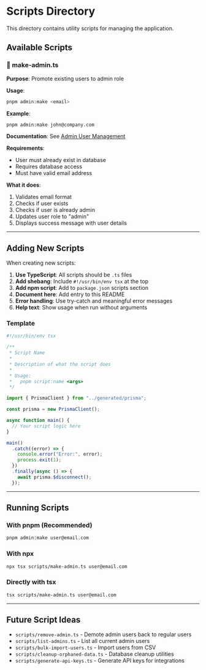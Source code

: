 # Scripts Directory

This directory contains utility scripts for managing the application.

## Available Scripts

### 📝 make-admin.ts

**Purpose**: Promote existing users to admin role

**Usage**:
```bash
pnpm admin:make <email>
```

**Example**:
```bash
pnpm admin:make john@company.com
```

**Documentation**: See [Admin User Management](../docs/ADMIN_USER_MANAGEMENT.md)

**Requirements**:
- User must already exist in database
- Requires database access
- Must have valid email address

**What it does**:
1. Validates email format
2. Checks if user exists
3. Checks if user is already admin
4. Updates user role to "admin"
5. Displays success message with user details

---

## Adding New Scripts

When creating new scripts:

1. **Use TypeScript**: All scripts should be `.ts` files
2. **Add shebang**: Include `#!/usr/bin/env tsx` at the top
3. **Add npm script**: Add to `package.json` scripts section
4. **Document here**: Add entry to this README
5. **Error handling**: Use try-catch and meaningful error messages
6. **Help text**: Show usage when run without arguments

### Template

```typescript
#!/usr/bin/env tsx

/**
 * Script Name
 * 
 * Description of what the script does
 * 
 * Usage:
 *   pnpm script:name <args>
 */

import { PrismaClient } from "../generated/prisma";

const prisma = new PrismaClient();

async function main() {
  // Your script logic here
}

main()
  .catch((error) => {
    console.error("Error:", error);
    process.exit(1);
  })
  .finally(async () => {
    await prisma.$disconnect();
  });
```

---

## Running Scripts

### With pnpm (Recommended)
```bash
pnpm admin:make user@email.com
```

### With npx
```bash
npx tsx scripts/make-admin.ts user@email.com
```

### Directly with tsx
```bash
tsx scripts/make-admin.ts user@email.com
```

---

## Future Script Ideas

- `scripts/remove-admin.ts` - Demote admin users back to regular users
- `scripts/list-admins.ts` - List all current admin users
- `scripts/bulk-import-users.ts` - Import users from CSV
- `scripts/cleanup-orphaned-data.ts` - Database cleanup utilities
- `scripts/generate-api-keys.ts` - Generate API keys for integrations

